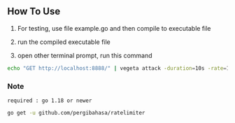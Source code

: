 ## How To Use

1. For testing, use file example.go and then compile to executable file

2. run the compiled executable file

3. open other terminal prompt, run this command

```bash
echo "GET http://localhost:8888/" | vegeta attack -duration=10s -rate=100 | tee results.bin | vegeta report
```

### Note

`required : go 1.18 or newer`

```bash
go get -u github.com/pergibahasa/ratelimiter
```
